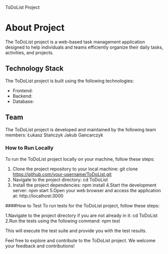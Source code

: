ToDoList Project

# About Project
The ToDoList project is a web-based task management application designed to help individuals and teams efficiently organize their daily tasks, activities, and projects. 
## Technology Stack
The ToDoList project is built using the following technologies:
- Frontend: 
- Backend: 
- Database: 

## Team
The ToDoList project is developed and maintained by the following team members:
Łukasz Stańczyk
Jakub Gancarczyk

### How to Run Locally
To run the ToDoList project locally on your machine, follow these steps:

1. Clone the project repository to your local machine:
  git clone https://github.com/your-username/ToDoList.git
2. Navigate to the project directory:
  cd ToDoList
3. Install the project dependencies:
  npm install
4.Start the development server:
  npm start
5.Open your web browser and access the application at:
  http://localhost:3000

####How to Test
To run tests for the ToDoList project, follow these steps:

1.Navigate to the project directory if you are not already in it:
cd ToDoList
2.Run the tests using the following command:
npm test

This will execute the test suite and provide you with the test results.

Feel free to explore and contribute to the ToDoList project. We welcome your feedback and contributions!

